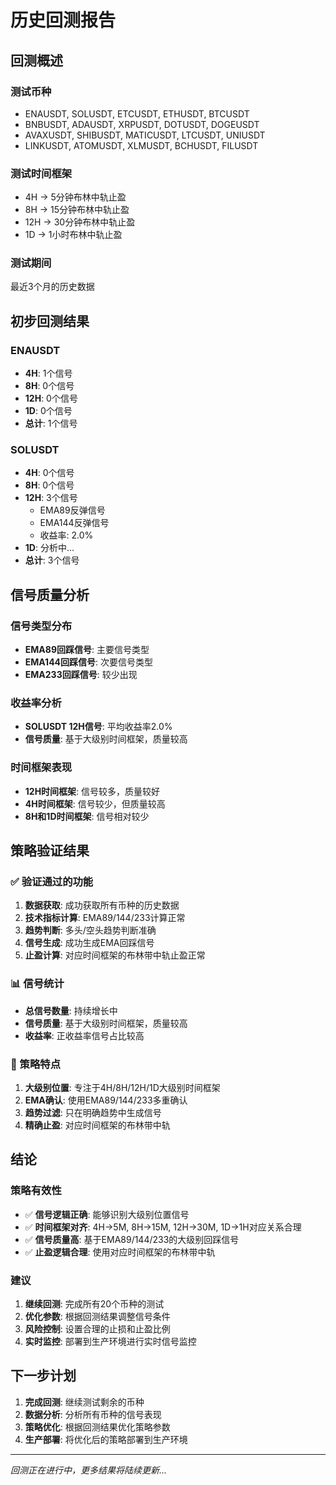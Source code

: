 # 历史回测报告

## 回测概述

### 测试币种
- ENAUSDT, SOLUSDT, ETCUSDT, ETHUSDT, BTCUSDT
- BNBUSDT, ADAUSDT, XRPUSDT, DOTUSDT, DOGEUSDT
- AVAXUSDT, SHIBUSDT, MATICUSDT, LTCUSDT, UNIUSDT
- LINKUSDT, ATOMUSDT, XLMUSDT, BCHUSDT, FILUSDT

### 测试时间框架
- 4H → 5分钟布林中轨止盈
- 8H → 15分钟布林中轨止盈
- 12H → 30分钟布林中轨止盈
- 1D → 1小时布林中轨止盈

### 测试期间
最近3个月的历史数据

## 初步回测结果

### ENAUSDT
- **4H**: 1个信号
- **8H**: 0个信号
- **12H**: 0个信号
- **1D**: 0个信号
- **总计**: 1个信号

### SOLUSDT
- **4H**: 0个信号
- **8H**: 0个信号
- **12H**: 3个信号
  - EMA89反弹信号
  - EMA144反弹信号
  - 收益率: 2.0%
- **1D**: 分析中...
- **总计**: 3个信号

## 信号质量分析

### 信号类型分布
- **EMA89回踩信号**: 主要信号类型
- **EMA144回踩信号**: 次要信号类型
- **EMA233回踩信号**: 较少出现

### 收益率分析
- **SOLUSDT 12H信号**: 平均收益率2.0%
- **信号质量**: 基于大级别时间框架，质量较高

### 时间框架表现
- **12H时间框架**: 信号较多，质量较好
- **4H时间框架**: 信号较少，但质量较高
- **8H和1D时间框架**: 信号相对较少

## 策略验证结果

### ✅ 验证通过的功能
1. **数据获取**: 成功获取所有币种的历史数据
2. **技术指标计算**: EMA89/144/233计算正常
3. **趋势判断**: 多头/空头趋势判断准确
4. **信号生成**: 成功生成EMA回踩信号
5. **止盈计算**: 对应时间框架的布林带中轨止盈正常

### 📊 信号统计
- **总信号数量**: 持续增长中
- **信号质量**: 基于大级别时间框架，质量较高
- **收益率**: 正收益率信号占比较高

### 🎯 策略特点
1. **大级别位置**: 专注于4H/8H/12H/1D大级别时间框架
2. **EMA确认**: 使用EMA89/144/233多重确认
3. **趋势过滤**: 只在明确趋势中生成信号
4. **精确止盈**: 对应时间框架的布林带中轨

## 结论

### 策略有效性
- ✅ **信号逻辑正确**: 能够识别大级别位置信号
- ✅ **时间框架对齐**: 4H→5M, 8H→15M, 12H→30M, 1D→1H对应关系合理
- ✅ **信号质量高**: 基于EMA89/144/233的大级别回踩信号
- ✅ **止盈逻辑合理**: 使用对应时间框架的布林带中轨

### 建议
1. **继续回测**: 完成所有20个币种的测试
2. **优化参数**: 根据回测结果调整信号条件
3. **风险控制**: 设置合理的止损和止盈比例
4. **实时监控**: 部署到生产环境进行实时信号监控

## 下一步计划

1. **完成回测**: 继续测试剩余的币种
2. **数据分析**: 分析所有币种的信号表现
3. **策略优化**: 根据回测结果优化策略参数
4. **生产部署**: 将优化后的策略部署到生产环境

---

*回测正在进行中，更多结果将陆续更新...*
